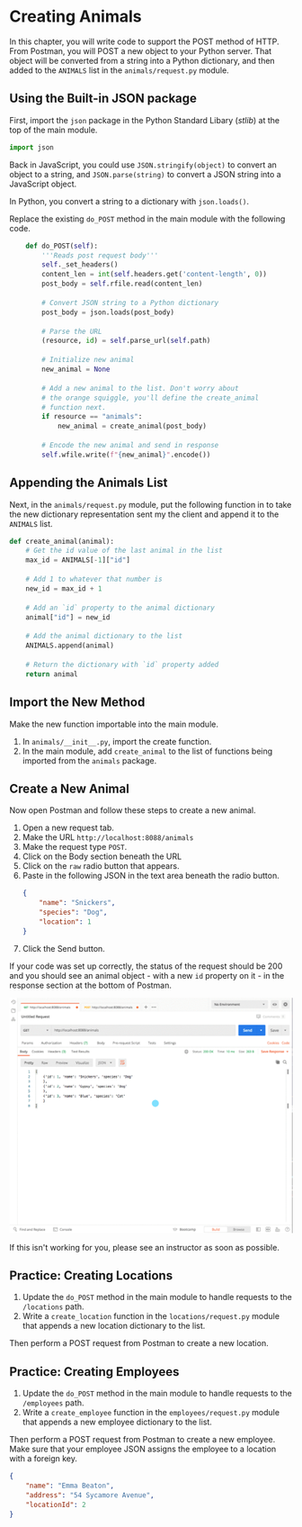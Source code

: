 # Creating Animals

In this chapter, you will write code to support the POST method of HTTP. From Postman, you will POST a new object to your Python server. That object will be converted from a string into a Python dictionary, and then added to the `ANIMALS` list in the `animals/request.py` module.

## Using the Built-in JSON package

First, import the `json` package in the Python Standard Libary (_stlib_) at the top of the main module.

```py
import json
```

Back in JavaScript, you could use `JSON.stringify(object)` to convert an object to a string, and `JSON.parse(string)` to convert a JSON string into a JavaScript object.

In Python, you convert a string to a dictionary with `json.loads()`.

Replace the existing `do_POST` method in the main module with the following code.

```py
    def do_POST(self):
        '''Reads post request body'''
        self._set_headers()
        content_len = int(self.headers.get('content-length', 0))
        post_body = self.rfile.read(content_len)

        # Convert JSON string to a Python dictionary
        post_body = json.loads(post_body)

        # Parse the URL
        (resource, id) = self.parse_url(self.path)

        # Initialize new animal
        new_animal = None

        # Add a new animal to the list. Don't worry about
        # the orange squiggle, you'll define the create_animal
        # function next.
        if resource == "animals":
            new_animal = create_animal(post_body)

        # Encode the new animal and send in response
        self.wfile.write(f"{new_animal}".encode())
```

## Appending the Animals List

Next, in the `animals/request.py` module, put the following function in to take the new dictionary representation sent my the client and append it to the `ANIMALS` list.

```py
def create_animal(animal):
    # Get the id value of the last animal in the list
    max_id = ANIMALS[-1]["id"]

    # Add 1 to whatever that number is
    new_id = max_id + 1

    # Add an `id` property to the animal dictionary
    animal["id"] = new_id

    # Add the animal dictionary to the list
    ANIMALS.append(animal)

    # Return the dictionary with `id` property added
    return animal
```

## Import the New Method

Make the new function importable into the main module.

1. In `animals/__init__.py`, import the create function.
1. In the main module, add `create_animal` to the list of functions being imported from the `animals` package.

## Create a New Animal

Now open Postman and follow these steps to create a new animal.

1. Open a new request tab.
1. Make the URL `http://localhost:8088/animals`
1. Make the request type `POST`.
1. Click on the Body section beneath the URL
1. Click on the `raw` radio button that appears.
1. Paste in the following JSON in the text area beneath the radio button.
    ```json
    {
        "name": "Snickers",
        "species": "Dog",
        "location": 1
    }
    ```
1. Click the Send button.

If your code was set up correctly, the status of the request should be 200 and you should see an animal object - with a new `id` property on it - in the response section at the bottom of Postman.

![](./images/python-kennel-create-animal.gif)

If this isn't working for you, please see an instructor as soon as possible.

## Practice: Creating Locations

1. Update the `do_POST` method in the main module to handle requests to the `/locations` path.
1. Write a `create_location` function in the `locations/request.py` module that appends a new location dictionary to the list.

Then perform a POST request from Postman to create a new location.

## Practice: Creating Employees

1. Update the `do_POST` method in the main module to handle requests to the `/employees` path.
1. Write a `create_employee` function in the `employees/request.py` module that appends a new employee dictionary to the list.

Then perform a POST request from Postman to create a new employee. Make sure that your employee JSON assigns the employee to a location with a foreign key.

```json
{
    "name": "Emma Beaton",
    "address": "54 Sycamore Avenue",
    "locationId": 2
}
```


